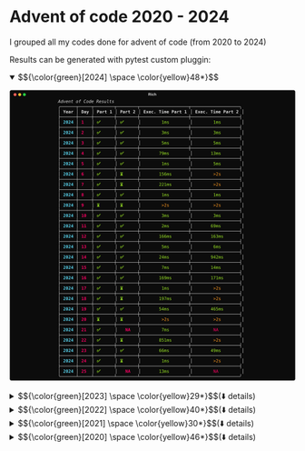 # Advent of code 2020 - 2024

I grouped all my codes done for advent of code (from 2020 to 2024)

Results can be generated with pytest custom pluggin:

<details open>
<summary>$${\color{green}[2024] \space \color{yellow}48*}$$</summary>

![Alt text](./results_2024.svg)

</details>

<details>
<summary>$${\color{green}[2023] \space \color{yellow}29*}$$(⬇️ details)</summary>

![Alt text](./results_2023.svg)

</details>

<details>
<summary>$${\color{green}[2022] \space \color{yellow}40*}$$(⬇️ details)</summary>

![Alt text](./results_2022.svg)

</details>

<details>
<summary>$${\color{green}[2021] \space \color{yellow}30*}$$(⬇️ details)</summary>

![Alt text](./results_2021.svg)

</details>

<details>
<summary>$${\color{green}[2020] \space \color{yellow}46*}$$(⬇️ details)</summary>

![Alt text](./results_2020.svg)

</details>
